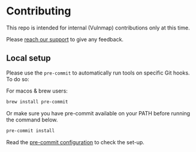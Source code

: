 # Contributing

This repo is intended for internal (Vulnmap) contributions only at this time.

Please [reach our support](SUPPORT.md) to give any feedback.

## Local setup

Please use the `pre-commit` to automatically run tools on specific Git hooks. To do so:

For macos & brew users: 

```bash
brew install pre-commit
```

Or make sure you have pre-commit available on your PATH before running the command below.

```bash
pre-commit install
```

Read the [pre-commit configuration](.pre-commit-config.yaml) to check the set-up.

